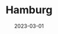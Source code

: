 ---
date: 2023-03-01
featured_image: DSCF1573.jpg
title: Hamburg
description:  Hansestadt Hamburg
featured: false
menus: "main"
weight: 2

sort_by: Name

---